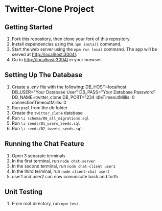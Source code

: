 # Twitter-Clone Project

## Getting Started

1. Fork this repository, then clone your fork of this repository.
2. Install dependencies using the `npm install` command.
3. Start the web server using the `npm run local` command. The app will be served at <http://localhost:3004/>.
4. Go to <http://localhost:3004/> in your browser.

## Setting Up The Database

1. Create a .env file with the following:
  DB_HOST=localhost
  DB_USER="Your Database User"
  DB_PASS="Your Database Password"
  DB_NAME=twitter_clone
  DB_PORT=1234
  idleTimeoutMillis: 0
  connectionTimeoutMillis: 0
2. Run `psql` from the db folder
3. Create the `twitter_clone` database
4. Run `\i schema/00_all_migrations.sql`
5. Run `\i seeds/01_users_seeds.sql`
6. Run `\i seeds/02_tweets_seeds.sql`

## Running the Chat Feature

1. Open 3 separate terminals
2. In the first terminal, run `node chat-server`
3. In the second terminal, run `node chat-client user1`
4. In the third terminal, run `node client-chat user2`
5. user1 and user2 can now comunicate back and forth

## Unit Testing

1. From root directory, run `npm test`